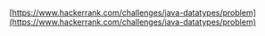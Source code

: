 [https://www.hackerrank.com/challenges/java-datatypes/problem](https://www.hackerrank.com/challenges/java-datatypes/problem)